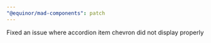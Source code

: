 ```yaml
---
"@equinor/mad-components": patch
---
```


Fixed an issue where accordion item chevron did not display properly
